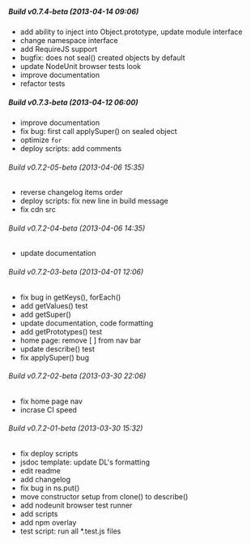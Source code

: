 ##### Build v0.7.4-beta (2013-04-14 09:06)
* add ability to inject into Object.prototype, update module interface
* change namespace interface
* add RequireJS support
* bugfix: does not seal() created objects by default
* update NodeUnit browser tests look
* improve documentation
* refactor tests

##### Build v0.7.3-beta (2013-04-12 06:00)
* improve documentation
* fix bug: first call applySuper() on sealed object
* optimize `for`
* deploy scripts: add comments

###### Build v0.7.2-05-beta (2013-04-06 15:35)
* reverse changelog items order
* deploy scripts: fix new line in build message
* fix cdn src

###### Build v0.7.2-04-beta (2013-04-06 14:35)
* update documentation

###### Build v0.7.2-03-beta (2013-04-01 12:06)
* fix bug in getKeys(), forEach()
* add getValues() test
* add getSuper()
* update documentation, code formatting
* add getPrototypes() test
* home page: remove [ ] from nav bar
* update describe() test
* fix applySuper() bug

###### Build v0.7.2-02-beta (2013-03-30 22:06)
* fix home page nav
* incrase CI speed

###### Build v0.7.2-01-beta (2013-03-30 15:32)
* fix deploy scripts
* jsdoc template: update DL's formatting
* edit readme
* add changelog
* fix bug in ns.put()
* move constructor setup from clone() to describe()
* add nodeunit browser test runner
* add scripts
* add npm overlay
* test script: run all *.test.js files

